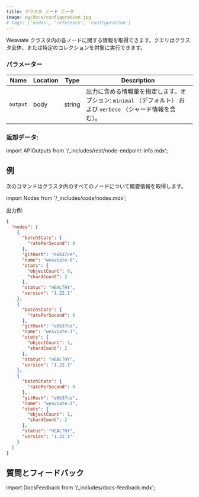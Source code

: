 ```yaml
---
title: クラスタ ノード データ
image: og/docs/configuration.jpg
# tags: ['nodes', 'reference', 'configuration']
---
```


Weaviate クラスタ内の各ノードに関する情報を取得できます。クエリはクラスタ全体、または特定のコレクションを対象に実行できます。

### パラメーター

| Name | Location | Type | Description |
| ---- | -------- | ---- | ----------- |
| `output` | body | string | 出力に含める情報量を指定します。オプション: `minimal` （デフォルト） および `verbose` （シャード情報を含む）。 |

### 返却データ:

import APIOutputs from '/_includes/rest/node-endpoint-info.mdx';

<APIOutputs />

## 例

次のコマンドはクラスタ内のすべてのノードについて概要情報を取得します。

import Nodes from '/_includes/code/nodes.mdx';

<Nodes/>

出力例:

```json
{
  "nodes": [
    {
      "batchStats": {
        "ratePerSecond": 0
      },
      "gitHash": "e6b37ce",
      "name": "weaviate-0",
      "stats": {
        "objectCount": 0,
        "shardCount": 2
      },
      "status": "HEALTHY",
      "version": "1.22.1"
    },
    {
      "batchStats": {
        "ratePerSecond": 0
      },
      "gitHash": "e6b37ce",
      "name": "weaviate-1",
      "stats": {
        "objectCount": 1,
        "shardCount": 2
      },
      "status": "HEALTHY",
      "version": "1.22.1"
    },
    {
      "batchStats": {
        "ratePerSecond": 0
      },
      "gitHash": "e6b37ce",
      "name": "weaviate-2",
      "stats": {
        "objectCount": 1,
        "shardCount": 2
      },
      "status": "HEALTHY",
      "version": "1.22.1"
    }
  ]
}
```

## 質問とフィードバック

import DocsFeedback from '/_includes/docs-feedback.mdx';

<DocsFeedback/>

